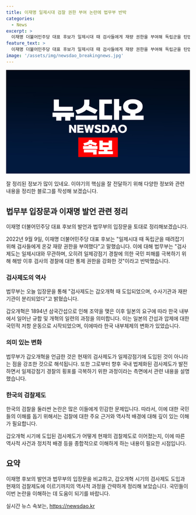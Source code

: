 ```yaml
---
title: 이재명 일제시대 검찰 권한 부여 논란에 법무부 반박
categories:
  - News
excerpt: >
  이재명 더불어민주당 대표 후보가 일제시대 때 검사들에게 재량 권한을 부여해 독립군을 탄압했다고 주장하자 법무부가 검사 제도는 일제와 무관하며, 갑오개혁 때 도입됐다고 반박했다. 또한 해방 이후 검사의 경찰 통제 권한을 강화해 국민 피해 극복을 위한 조치라고 주장했다.
feature_text: >
  이재명 더불어민주당 대표 후보가 일제시대 때 검사들에게 재량 권한을 부여해 독립군을 탄압했다고 주장하자 법무부가 검사 제도는 일제와 무관하며, 갑오개혁 때 도입됐다고 반박했다. 또한 해방 이후 검사의 경찰 통제 권한을 강화해 국민 피해 극복을 위한 조치라고 주장했다.
image: '/assets/img/newsdao_breakingnews.jpg'
---
```


<p><img src="/assets/img/newsdao_breakingnews.jpg" alt="ranknews 속보" /></p>

<p>잘 정리된 정보가 많이 있네요. 이야기의 핵심을 잘 전달하기 위해 다양한 정보와 관련 내용을 정리한 블로그를 작성해 보겠습니다. </p>

<h2 data-ke-size="size26">법무부 입장문과 이재명 발언 관련 정리</h2>

<p>이재명 더불어민주당 대표 후보의 발언과 법무부의 입장문을 토대로 정리해보겠습니다.</p>

<p data-ke-size="size16">2022년 9월 9일, 이재명 더불어민주당 대표 후보는 "일제시대 때 독립군을 때려잡기 위해 검사들에게 온갖 재량 권한을 부여했다"고 말했습니다. 이에 대해 법무부는 "검사 제도는 일제시대와 무관하며, 오히려 일제강점기 경찰에 의한 국민 피해를 극복하기 위해 해방 이후 검사의 경찰에 대한 통제 권한을 강화한 것"이라고 반박했습니다.</p>

<h3>검사제도의 역사</h3>

<p data-ke-size="size16">법무부는 오늘 입장문을 통해 "검사제도는 갑오개혁 때 도입되었으며, 수사기관과 재판기관이 분리되었다"고 밝혔습니다.</p>

<p data-ke-size="size16">갑오개혁은 1894년 삼국간섭으로 인해 조약을 맺은 이후 일본의 요구에 따라 한국 내부에서 일어난 규합 및 개혁의 일련의 과정을 의미합니다. 이는 일본의 간섭과 압제에 대한 국민적 저항 운동으로 시작되었으며, 이에따라 한국 내부체제의 변화가 있었습니다.</p>

<h3>의미 있는 변화</h3>

<p data-ke-size="size16">법무부가 갑오개혁을 언급한 것은 현재의 검사제도가 일제강점기에 도입된 것이 아니라는 점을 강조한 것으로 해석됩니다. 또한 그로부터 향후 국내 법제화된 검사제도가 발전하면서 일제강점기 경찰의 횡포를 극복하기 위한 과정이라는 측면에서 관련 내용을 설명했습니다.</p>

<h3>한국의 검찰제도</h3>

<p data-ke-size="size16">한국의 검찰을 둘러싼 논란은 많은 이들에게 민감한 문제입니다. 따라서, 이에 대한 국민들의 이해를 돕기 위해서는 검찰에 대한 주요 근거와 역사적 배경에 대해 깊이 있는 이해가 필요합니다.</p>

<p data-ke-size="size16">갑오개혁 시기에 도입된 검사제도가 어떻게 현재의 검찰제도로 이어졌는지, 이에 따른 역사적 사건과 정치적 배경 등을 종합적으로 이해하게 하는 내용이 필요한 시점입니다.</p>

<h2 data-ke-size="size26">요약</h2>

<p data-ke-size="size16">이재명 후보의 발언과 법무부의 입장문을 비교하고, 갑오개혁 시기의 검사제도 도입과 현재의 검찰제도에 이르기까지의 역사적 과정을 간략하게 정리해 보았습니다. 국민들이 이번 논란을 이해하는 데 도움이 되기를 바랍니다.</p>
실시간 뉴스 속보는, <a href="https://newsdao.kr" rel="dofollow">https://newsdao.kr</a>


